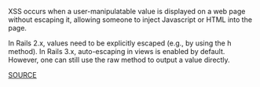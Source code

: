 XSS occurs when a user-manipulatable value is displayed on a web page without escaping it, allowing someone to inject Javascript or HTML into the page.

In Rails 2.x, values need to be explicitly escaped (e.g., by using the h method). In Rails 3.x, auto-escaping in views is enabled by default. However, one can still use the raw method to output a value directly.


[SOURCE](http://brakemanscanner.org/docs/warning_types/cross_site_scripting/)